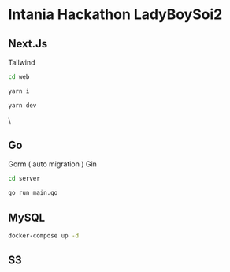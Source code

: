 # Intania Hackathon LadyBoySoi2

## Next.Js

Tailwind

```bash
cd web

yarn i

yarn dev
```

\

## Go

Gorm ( auto migration )
Gin

```bash
cd server

go run main.go
```

## MySQL

```bash
docker-compose up -d
```

## S3
